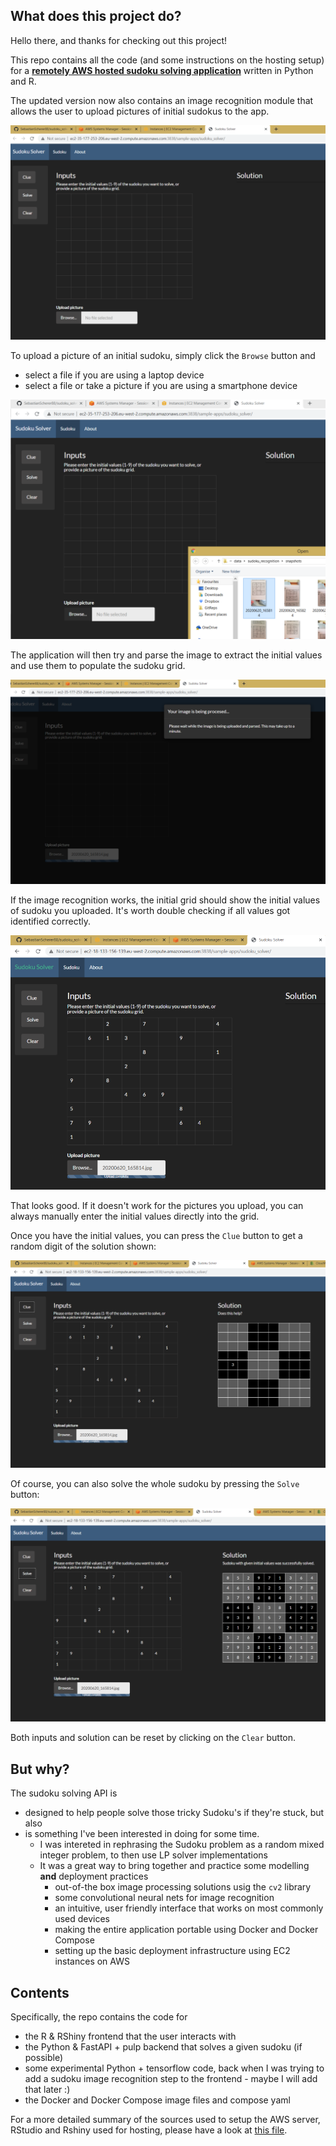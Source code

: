 ## What does this project do?

Hello there, and thanks for checking out this project!

This repo contains all the code (and some instructions on the hosting setup) for a [**remotely AWS hosted sudoku solving application**](http://ec2-35-177-253-206.eu-west-2.compute.amazonaws.com:3838/sample-apps/sudoku_solver/) written in Python and R.

The updated version now also contains an image recognition module that allows the user to upload pictures of initial sudokus to the app.

![The application at the start](./Docs/clear_app.PNG)

To upload a picture of an initial sudoku, simply click the `Browse` button and 
- select a file if you are using a laptop device
- select a file or take a picture if you are using a smartphone device

![Select a picture to upload - centred and aligned pictures have a better chance of getting parsed.](./Docs/upload_pic_app.PNG)

The application will then try and parse the image to extract the initial values and use them to populate the sudoku grid.

![Fingers crossed ...](./Docs/uploaded_pic_parsing_app.PNG)

If the image recognition works, the initial grid should show the initial values of sudoku you uploaded. It's worth double checking if all values got identified correctly.

![Success!](./Docs/uploaded_pic_parsed_app.PNG)

That looks good. If it doesn't work for the pictures you upload, you can always manually enter the initial values directly into the grid.

Once you have the initial values, you can press the `Clue` button to get a random digit of the solution shown:

![Only a peek](./Docs/clued_app.PNG)

Of course, you can also solve the whole sudoku by pressing the `Solve ` button:

![Getting that sweet solved sudoku](./Docs/solved_app.PNG)

Both inputs and solution can be reset by clicking on the `Clear` button.

## But why?

The sudoku solving API is 

- designed to help people solve those tricky Sudoku's if they're stuck, but also
- is something I've been interested in doing for some time. 
	- I was intereted in rephrasing the Sudoku problem as a random mixed integer problem, to then use LP solver implementations
	- It was a great way to bring together and practice some modelling **and** deployment practices
		- out-of-the box image processing solutions usig the `cv2` library
		- some convolutional neural nets for image recognition
		- an intuitive, user friendly interface that works on most commonly used devices
		- making the entire application portable using Docker and Docker Compose
		- setting up the basic deployment infrastructure using EC2 instances on AWS
## Contents

Specifically, the repo contains the code for

- the R & RShiny frontend that the user interacts with
- the Python & FastAPI + pulp backend that solves a given sudoku (if possible)
- some experimental Python + tensorflow code, back when I was trying to add a sudoku image recognition step to the frontend - maybe I will add that later :)
- the Docker and Docker Compose image files and compose yaml

For a more detailed summary of the sources used to setup the AWS server, RStudio and Rshiny used for hosting, please have a look at [this file](./R/r_shiny_app/about.md).
